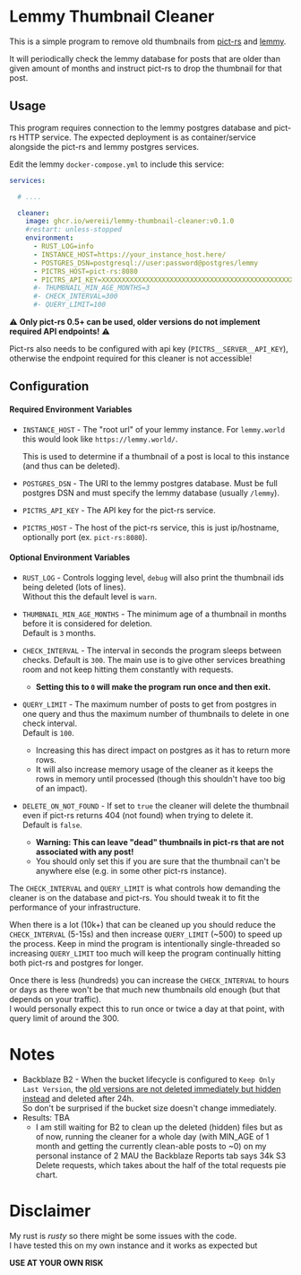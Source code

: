 # Lemmy Thumbnail Cleaner

This is a simple program to remove old thumbnails from [pict-rs](https://git.asonix.dog/asonix/pict-rs)
and [lemmy](https://github.com/LemmyNet/lemmy).

It will periodically check the lemmy database for posts that are older than given amount of months and instruct pict-rs
to drop the thumbnail for that post.

## Usage

This program requires connection to the lemmy postgres database and pict-rs HTTP service.
The expected deployment is as container/service alongside the pict-rs and lemmy postgres services.

Edit the lemmy `docker-compose.yml` to include this service:

```yaml
services:

  # ....

  cleaner:
    image: ghcr.io/wereii/lemmy-thumbnail-cleaner:v0.1.0
    #restart: unless-stopped
    environment:
      - RUST_LOG=info
      - INSTANCE_HOST=https://your_instance_host.here/
      - POSTGRES_DSN=postgresql://user:password@postgres/lemmy
      - PICTRS_HOST=pict-rs:8080
      - PICTRS_API_KEY=XXXXXXXXXXXXXXXXXXXXXXXXXXXXXXXXXXXXXXXXXXXXXXXXXXXXXXXXXXXXXXXX
      #- THUMBNAIL_MIN_AGE_MONTHS=3
      #- CHECK_INTERVAL=300
      #- QUERY_LIMIT=100
```

⚠️ **Only pict-rs 0.5+ can be used, older versions do not implement required API endpoints!** ⚠️

Pict-rs also needs to be configured with api key (`PICTRS__SERVER__API_KEY`), otherwise the endpoint required for this cleaner is not accessible!


## Configuration

#### Required Environment Variables

- `INSTANCE_HOST` - The "root url" of your lemmy instance. For `lemmy.world` this would look
  like `https://lemmy.world/`.

  This is used to determine if a thumbnail of a post is local to this instance (and thus can be deleted).

- `POSTGRES_DSN` - The URI to the lemmy postgres database. Must be full postgres DSN and must specify the lemmy
  database (usually `/lemmy`).

- `PICTRS_API_KEY` - The API key for the pict-rs service.

- `PICTRS_HOST` - The host of the pict-rs service, this is just ip/hostname, optionally port (ex. `pict-rs:8080`).

#### Optional Environment Variables

- `RUST_LOG` - Controls logging level, `debug` will also print the thumbnail ids being deleted (lots of lines).  
  Without this the default level is `warn`.

- `THUMBNAIL_MIN_AGE_MONTHS` - The minimum age of a thumbnail in months before it is considered for deletion.  
  Default is `3` months.

- `CHECK_INTERVAL` - The interval in seconds the program sleeps between checks.
  Default is `300`. The main use is to give other services breathing room and not keep hitting them constantly with
  requests.
    - **Setting this to `0` will make the program run once and then exit.**

- `QUERY_LIMIT` - The maximum number of posts to get from postgres in one query and thus the maximum number of
  thumbnails to delete in one check interval.  
  Default is `100`.
    - Increasing this has direct impact on postgres as it has to return more rows.
    - It will also increase memory usage of the cleaner as it keeps the rows in memory until processed (though this
      shouldn't have too big of an impact).

- `DELETE_ON_NOT_FOUND` - If set to `true` the cleaner will delete the thumbnail even if pict-rs returns 404 (not found)
  when trying to delete it.  
  Default is `false`.
    - **Warning: This can leave "dead" thumbnails in pict-rs that are not associated with any post!**
    - You should only set this if you are sure that the thumbnail can't be anywhere else (e.g. in some other pict-rs
      instance).

The `CHECK_INTERVAL` and `QUERY_LIMIT` is what controls how demanding the cleaner is on the database and pict-rs.
You should tweak it to fit the performance of your infrastructure.

When there is a lot (10k+) that can be cleaned up you should reduce the `CHECK_INTERVAL` (5-15s) and then
increase `QUERY_LIMIT` (~500) to speed up the process.
Keep in mind the program is intentionally single-threaded so increasing `QUERY_LIMIT` too much will keep the program
continually hitting
both pict-rs and postgres for longer.

Once there is less (hundreds) you can increase the `CHECK_INTERVAL` to hours or days as there won't be that much new
thumbnails old enough (but that depends on your traffic).  
I would personally expect this to run once or twice a day at that point, with query limit of around the 300.

# Notes

- Backblaze B2 - When the bucket lifecycle is configured to `Keep Only Last Version`, the [old versions are not deleted
  immediately but hidden instead](https://www.backblaze.com/blog/backblaze-b2-lifecycle-rules/) and deleted after 24h.  
  So don't be surprised if the bucket size doesn't change immediately.
- Results: TBA
    - I am still waiting for B2 to clean up the deleted (hidden) files but as of now, running the cleaner for a whole
      day (with MIN_AGE of 1 month and getting the currently clean-able posts to ~0)
      on my personal instance of 2 MAU the Backblaze Reports tab says 34k S3 Delete requests, which takes about the half
      of the total requests pie chart.

# Disclaimer

My rust is _rusty_ so there might be some issues with the code.   
I have tested this on my own instance and it works as expected but

**USE AT YOUR OWN RISK**

